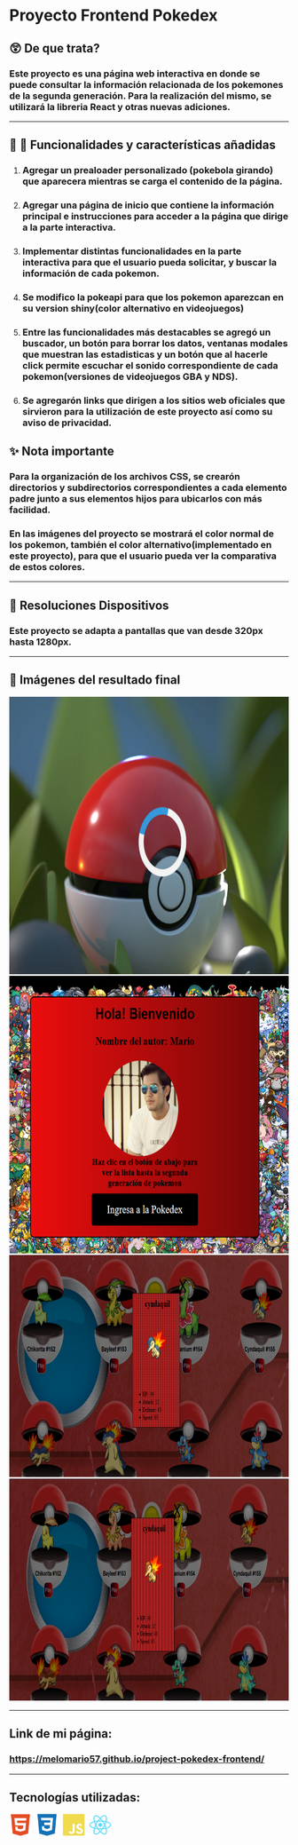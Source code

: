 # Proyecto Frontend Pokedex

## :astonished: De que trata?

### Este proyecto es una página web interactiva en donde se puede consultar la información relacionada de los pokemones de la segunda generación. Para la realización del mismo, se utilizará la libreria React y otras nuevas adiciones.

---

## :wrench: :hammer: Funcionalidades y características añadidas

1. ### Agregar un prealoader personalizado (pokebola girando) que aparecera mientras se carga el contenido de la página.

2. ### Agregar una página de inicio que contiene la información principal e instrucciones para acceder a la página que dirige a la parte interactiva.

3. ### Implementar distintas funcionalidades en la parte interactiva para que el usuario pueda solicitar, y buscar la información de cada pokemon.

4. ### Se modifico la pokeapi para que los pokemon aparezcan en su version shiny(color alternativo en videojuegos)

5. ### Entre las funcionalidades más destacables se agregó un buscador, un botón para borrar los datos, ventanas modales que muestran las estadisticas y un botón que al hacerle click permite escuchar el sonido correspondiente de cada pokemon(versiones de videojuegos GBA y NDS).

6. ### Se agregarón links que dirigen a los sitios web oficiales que sirvieron para la utilización de este proyecto así como su aviso de privacidad.

## :sparkles: Nota importante

### Para la organización de los archivos CSS, se crearón directorios y subdirectorios correspondientes a cada elemento padre junto a sus elementos hijos para ubicarlos con más facilidad.

### En las imágenes del proyecto se mostrará el color normal de los pokemon, también el color alternativo(implementado en este proyecto), para que el usuario pueda ver la comparativa de estos colores.

---

## :iphone: Resoluciones Dispositivos

### Este proyecto se adapta a pantallas que van desde 320px hasta 1280px.

---

## :stars: Imágenes del resultado final

<img src="src/images/preloader.png"  border="0" width="700" height="500"  />

<img src="src/images/home.png"  border="0" width="600" height="500"  />

<img src="src/images/data.png"  border="0" width="700" height="400"  />

<img src="src/images/dataShiny.png"  border="0" width="700" height="400"  />

---

## Link de mi página:

### https://melomario57.github.io/project-pokedex-frontend/

---

## Tecnologías utilizadas:

<img src="https://github.com/devicons/devicon/blob/master/icons/html5/html5-plain.svg" title="HTML5" alt="HTML" width="40" height="40"/>&nbsp;
<img src="https://github.com/devicons/devicon/blob/master/icons/css3/css3-plain.svg" title="CSS3" alt="CSS3" width="40" height="40"/>&nbsp;
<img src="https://github.com/devicons/devicon/blob/master/icons/javascript/javascript-plain.svg" title="JAVASCRIPT" alt="JAVASCRIPT" width="40" height="40"/>&nbsp;
<img src="https://github.com/devicons/devicon/blob/master/icons/react/react-original.svg" title="React" alt="React" width="40" height="40"/>&nbsp;
